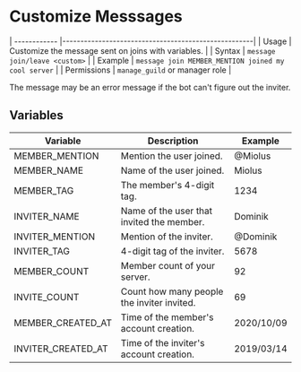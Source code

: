 # Customize Messsages

| ------------  |-----------------------------------------------------|
| Usage         | Customize the message sent on joins with variables. |
| Syntax        | `message join/leave <custom>`                       |
| Example       | `message join MEMBER_MENTION joined my cool server` |
| Permissions   | `manage_guild` or manager role                      | 

The message may be an error message if the bot can't figure out the inviter.

## Variables


| Variable           | Description                                | Example  |
| -------------      | -------------------------                  | -------- |
| MEMBER_MENTION     | Mention the user joined.                   | @Miolus
| MEMBER_NAME        | Name of the user joined.                   | Miolus
| MEMBER_TAG         | The member's 4-digit tag.                  | 1234
| INVITER_NAME       | Name of the user that invited the member.  | Dominik
| INVITER_MENTION    | Mention of the inviter.                    | @Dominik
| INVITER_TAG        | 4-digit tag of the inviter.                | 5678
| MEMBER_COUNT       | Member count of your server.               | 92
| INVITE_COUNT       | Count how many people the inviter invited. | 69
| MEMBER_CREATED_AT  | Time of the member's account creation.     | 2020/10/09
| INVITER_CREATED_AT | Time of the inviter's account creation.    | 2019/03/14
